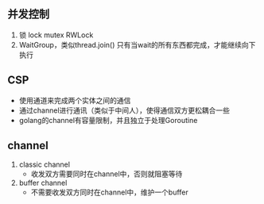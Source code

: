 ## 并发控制
1. 锁 lock mutex RWLock
2. WaitGroup，类似thread.join()
    只有当wait的所有东西都完成，才能继续向下执行

## CSP
- 使用通道来完成两个实体之间的通信
- 通过channel进行通讯（类似于中间人），使得通信双方更松耦合一些
- golang的channel有容量限制，并且独立于处理Goroutine

## channel
1. classic channel
    - 收发双方需要同时在channel中，否则就阻塞等待
2. buffer channel
    - 不需要收发双方同时在channel中，维护一个buffer